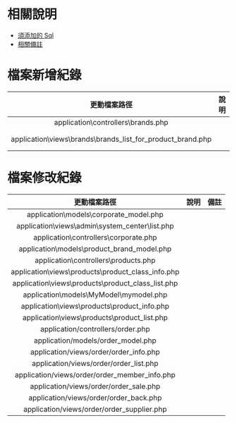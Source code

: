 # 相關說明

- [須添加的 Sql](/doc/jhong.addSql.md)
- [相關備註](/doc/jhong.remark.md)

# 檔案新增紀錄

|                        更動檔案路徑                        | 說明 |     備註      |
| :--------------------------------------------------------: | :--: | :-----------: |
|             application\controllers\brands.php             |      |    &nbsp;     |
| application\views\brands\brands_list_for_product_brand.php |      | 新增 function |

# 檔案修改紀錄

|                   更動檔案路徑                    | 說明 | 備註 |
| :-----------------------------------------------: | :--: | :--: |
|      application\models\corporate_model.php       |      |      |
|  application\views\admin\system_center\list.php   |      |      |
|       application\controllers\corporate.php       |      |      |
|    application\models\product_brand_model.php     |      |      |
|       application\controllers\products.php        |      |      |
| application\views\products\product_class_info.php |      |      |
| application\views\products\product_class_list.php |      |      |
|      application\models\MyModel\mymodel.php       |      |      |
|    application\views\products\product_info.php    |      |      |
|    application\views\products\product_list.php    |      |      |
|         application/controllers/order.php         |      |      |
|        application/models/order_model.php         |      |      |
|      application/views/order/order_info.php       |      |      |
|      application/views/order/order_list.php       |      |      |
|   application/views/order/order_member_info.php   |      |      |
|      application/views/order/order_sale.php       |      |      |
|      application/views/order/order_back.php       |      |      |
|    application/views/order/order_supplier.php     |      |      |
